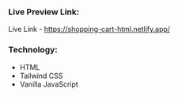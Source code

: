 ### Live Preview Link:
Live Link - https://shopping-cart-html.netlify.app/

### Technology:
- HTML
- Tailwind CSS
- Vanilla JavaScript
